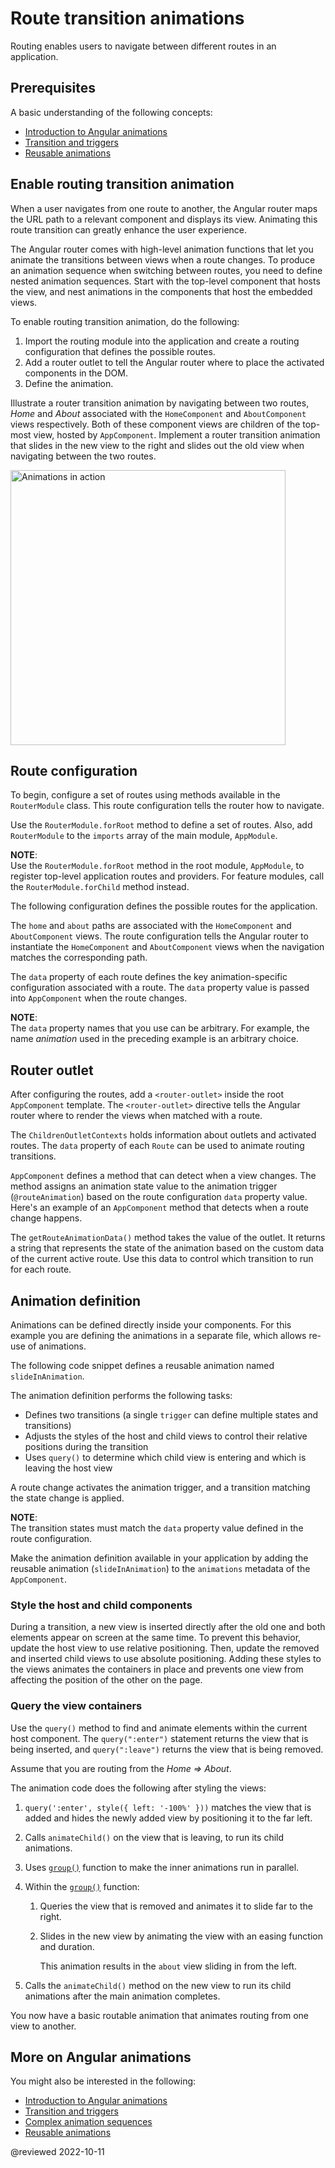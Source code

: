 # Route transition animations

Routing enables users to navigate between different routes in an application.

## Prerequisites

A basic understanding of the following concepts:

*   [Introduction to Angular animations](guide/animations)
*   [Transition and triggers](guide/transition-and-triggers)
*   [Reusable animations](guide/reusable-animations)

## Enable routing transition animation

When a user navigates from one route to another, the Angular router maps the URL path to a relevant component and displays its view.
Animating this route transition can greatly enhance the user experience.

The Angular router comes with high-level animation functions that let you animate the transitions between views when a route changes.
To produce an animation sequence when switching between routes, you need to define nested animation sequences.
Start with the top-level component that hosts the view, and nest animations in the components that host the embedded views.

To enable routing transition animation, do the following:

1.  Import the routing module into the application and create a routing configuration that defines the possible routes.
1.  Add a router outlet to tell the Angular router where to place the activated components in the DOM.
1.  Define the animation.

Illustrate a router transition animation by navigating between two routes, *Home* and *About* associated with the `HomeComponent` and `AboutComponent` views respectively.
Both of these component views are children of the top-most view, hosted by `AppComponent`.
Implement a router transition animation that slides in the new view to the right and slides out the old view when navigating between the two routes.

<div class="lightbox">

<img alt="Animations in action" width="440" src="generated/images/guide/animations/route-animation.gif">

</div>

## Route configuration

To begin, configure a set of routes using methods available in the `RouterModule` class.
This route configuration tells the router how to navigate.

Use the `RouterModule.forRoot` method to define a set of routes.
Also, add `RouterModule` to the `imports` array of the main module, `AppModule`.

<div class="alert is-helpful">

**NOTE**: <br />
Use the `RouterModule.forRoot` method in the root module, `AppModule`, to register top-level application routes and providers.
For feature modules, call the `RouterModule.forChild` method instead.

</div>

The following configuration defines the possible routes for the application.

<code-example header="src/app/app.module.ts" path="animations/src/app/app.module.ts" region="route-animation-data"></code-example>

The `home` and `about` paths are associated with the `HomeComponent` and `AboutComponent` views.
The route configuration tells the Angular router to instantiate the `HomeComponent` and `AboutComponent` views when the navigation matches the corresponding path.

The `data` property of each route defines the key animation-specific configuration associated with a route.
The `data` property value is passed into `AppComponent` when the route changes.

<div class="alert is-helpful">

**NOTE**: <br />
The `data` property names that you use can be arbitrary.
For example, the name *animation* used in the preceding example is an arbitrary choice.

</div>

## Router outlet

After configuring the routes, add a `<router-outlet>` inside the root `AppComponent` template.
The `<router-outlet>` directive tells the Angular router where to render the views when matched with a route.

The `ChildrenOutletContexts` holds information about outlets and activated routes.
The `data` property of each `Route` can be used to animate routing transitions.

<code-example header="src/app/app.component.html" path="animations/src/app/app.component.html" region="route-animations-outlet"></code-example>

`AppComponent` defines a method that can detect when a view changes.
The method assigns an animation state value to the animation trigger \(`@routeAnimation`\) based on the route configuration `data` property value.
Here's an example of an `AppComponent` method that detects when a route change happens.

<code-example header="src/app/app.component.ts" path="animations/src/app/app.component.ts" region="get-route-animations-data"></code-example>

The `getRouteAnimationData()` method takes the value of the outlet. It returns a string that represents the state of the animation based on the custom data of the current active route.
Use this data to control which transition to run for each route.

## Animation definition

Animations can be defined directly inside your components.
For this example you are defining the animations in a separate file, which allows re-use of animations.

The following code snippet defines a reusable animation named `slideInAnimation`.

<code-example header="src/app/animations.ts" path="animations/src/app/animations.ts" region="route-animations"></code-example>

The animation definition performs the following tasks:

*   Defines two transitions \(a single `trigger` can define multiple states and transitions\)
*   Adjusts the styles of the host and child views to control their relative positions during the transition
*   Uses `query()` to determine which child view is entering and which is leaving the host view

A route change activates the animation trigger, and a transition matching the state change is applied.

<div class="alert is-helpful">

**NOTE**: <br />
The transition states must match the `data` property value defined in the route configuration.

</div>

Make the animation definition available in your application by adding the reusable animation \(`slideInAnimation`\) to the `animations` metadata of the `AppComponent`.

<code-example header="src/app/app.component.ts" path="animations/src/app/app.component.ts" region="define"></code-example>

### Style the host and child components

During a transition, a new view is inserted directly after the old one and both elements appear on screen at the same time.
To prevent this behavior, update the host view to use relative positioning.
Then, update the removed and inserted child views to use absolute positioning.
Adding these styles to the views animates the containers in place and prevents one view from affecting the position of the other on the page.

<code-example header="src/app/animations.ts (excerpt)" path="animations/src/app/animations.ts" region="style-view"></code-example>

### Query the view containers

Use the `query()` method to find and animate elements within the current host component.
The `query(":enter")` statement returns the view that is being inserted, and `query(":leave")` returns the view that is being removed.

Assume that you are routing from the *Home =&gt; About*.

<code-example header="src/app/animations.ts (excerpt)" path="animations/src/app/animations.ts" region="query"></code-example>

The animation code does the following after styling the views:

1.  `query(':enter', style({ left: '-100%' }))` matches the view that is added and hides the newly added view by positioning it to the far left.
1.  Calls `animateChild()` on the view that is leaving, to run its child animations.
1.  Uses [`group()`](api/animations/group) function to make the inner animations run in parallel.
1.  Within the [`group()`](api/animations/group) function:
    1.  Queries the view that is removed and animates it to slide far to the right.
    1.  Slides in the new view by animating the view with an easing function and duration.

        This animation results in the `about` view sliding in from the left.

1.  Calls the `animateChild()` method on the new view to run its child animations after the main animation completes.

You now have a basic routable animation that animates routing from one view to another.

## More on Angular animations

You might also be interested in the following:

*   [Introduction to Angular animations](guide/animations)
*   [Transition and triggers](guide/transition-and-triggers)
*   [Complex animation sequences](guide/complex-animation-sequences)
*   [Reusable animations](guide/reusable-animations)

@reviewed 2022-10-11
